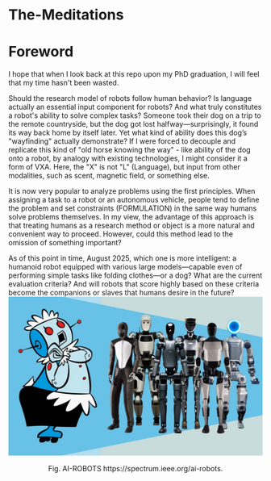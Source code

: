 # The-Meditations

# Foreword
I hope that when I look back at this repo upon my PhD graduation, I will feel that my time hasn't been wasted.

Should the research model of robots follow human behavior? Is language actually an essential input component for robots? And what truly constitutes a robot's ability to solve complex tasks?
Someone took their dog on a trip to the remote countryside, but the dog got lost halfway—surprisingly, it found its way back home by itself later. Yet what kind of ability does this dog’s "wayfinding" actually demonstrate?
If I were forced to decouple and replicate this kind of "old horse knowing the way" - like ability of the dog onto a robot, by analogy with existing technologies, I might consider it a form of VXA. Here, the "X" is not "L" (Language), but input from other modalities, such as scent, magnetic field, or something else.

It is now very popular to analyze problems using the first principles. When assigning a task to a robot or an autonomous vehicle, people tend to define the problem and set constraints (FORMULATION) in the same way humans solve problems themselves. In my view, the advantage of this approach is that treating humans as a research method or object is a more natural and convenient way to proceed. However, could this method lead to the omission of something important?

As of this point in time, August 2025, which one is more intelligent: a humanoid robot equipped with various large models—capable even of performing simple tasks like folding clothes—or a dog? What are the current evaluation criteria? And will robots that score highly based on these criteria become the companions or slaves that humans desire in the future?
![Alt Text](img/IEEE_ROBOT.jpg)
<p align="center">Fig. AI-ROBOTS https://spectrum.ieee.org/ai-robots.</p>
